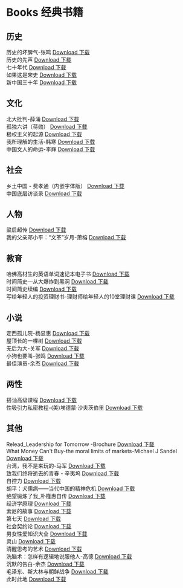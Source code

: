 # Books 经典书籍
## 历史
历史的坏脾气-张鸣 [Download 下载](http://yimuhe.com/file-4171937.html)<br>
历史的先声 [Download 下载](http://yimuhe.com/file-4171936.html)<br>
七十年代 [Download 下载](http://yimuhe.com/file-4171930.html)<br>
如果这是宋史 [Download 下载](http://yimuhe.com/file-4171940.html)<br>
新中国三十年 [Download 下载](http://yimuhe.com/file-4171950.html)<br>
## 文化
北大批判-薛涌 [Download 下载](http://yimuhe.com/file-4171935.html)<br>
孤独六讲（蒋勋） [Download 下载](http://yimuhe.com/file-4171941.html)<br>
极权主义的起源 [Download 下载](http://yimuhe.com/file-4171955.html)<br>
我所理解的生活-韩寒 [Download 下载](http://yimuhe.com/file-4171946.html)<br>
中国文人的命运-李辉 [Download 下载](http://yimuhe.com/file-4171932.html)<br>
## 社会
乡土中国 - 费孝通（内嵌字体版） [Download 下载](http://yimuhe.com/file-4171933.html)<br>
中国底层访谈录 [Download 下载](http://yimuhe.com/file-4171931.html)<br>
## 人物
梁启超传 [Download 下载](http://yimuhe.com/file-4171956.html)<br>
我的父亲邓小平：“文革”岁月-萧榕 [Download 下载](http://yimuhe.com/file-4171947.html)<br>
## 教育
哈佛高材生的英语单词速记本电子书 [Download 下载](http://yimuhe.com/file-4171939.html)<br>
时间简史—从大爆炸到黑洞 [Download 下载](http://yimuhe.com/file-4171952.html)<br>
时间简史续编 [Download 下载](http://yimuhe.com/file-4171953.html)<br>
写给年轻人的投资理财书-理财师给年轻人的10堂理财课 [Download 下载](http://yimuhe.com/file-4171934.html)<br>
## 小说
定西孤儿院-杨显惠 [Download 下载](http://yimuhe.com/file-4171942.html)<br>
屋顶长的一棵树 [Download 下载](http://yimuhe.com/file-4171944.html)<br>
无后为大-关军 [Download 下载](http://yimuhe.com/file-4171951.html)<br>
小狗也要叫-张鸣 [Download 下载](http://yimuhe.com/file-4171943.html)<br>
最佳演员-余杰 [Download 下载](http://yimuhe.com/file-4171954.html)<br>
## 两性
搭讪高级课程 [Download 下载](http://yimuhe.com/file-4171948.html)<br>
性吸引力私密教程-(美)埃德蒙·沙夫茨伯里 [Download 下载](http://yimuhe.com/file-4171945.html)<br>
## 其他
Relead_Leadership for Tomorrow -Brochure [Download 下载](http://yimuhe.com/file-4171928.html)<br>
What Money Can't Buy-the moral limits of markets-Michael J Sandel [Download 下载](http://yimuhe.com/file-4171929.html)<br>
台湾，我不是来玩的-马军 [Download 下载](http://yimuhe.com/file-4171938.html)<br>
致我们终将逝去的青春 - 辛夷坞 [Download 下载]()<br>
自控力 [Download 下载]()<br>
胡平：犬儒病——当代中国的精神危机 [Download 下载]()<br>
绝望锻炼了我_朴槿惠自传 [Download 下载]()<br>
经济学原理 [Download 下载]()<br>
索尼的故事 [Download 下载]()<br>
第七天 [Download 下载]()<br>
社会契约论 [Download 下载]()<br>
男女性爱知识大全 [Download 下载]()<br>
灵山 [Download 下载]()<br>
清醒思考的艺术 [Download 下载]()<br>
洗脑术：怎样有逻辑地说服他人-高德 [Download 下载]()<br>
沉默的告白-余杰 [Download 下载]()<br>
毛泽东、斯大林与朝鲜战争 [Download 下载]()<br>
此时此地 [Download 下载]()<br>
